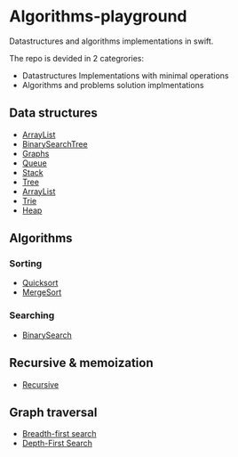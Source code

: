 # Algorithms-playground

Datastructures and algorithms implementations in swift.

The repo is devided in 2 categrories: 
* Datastructures Implementations with minimal operations
* Algorithms and problems solution implmentations

## Data structures

- [ArrayList](Datastructures/ArrayList)
- [BinarySearchTree](Quicksort/BinarySearchTree)
- [Graphs](Datastructures/Graphs)
- [Queue](Datastructures/Queue)
- [Stack](Datastructures/Stack)
- [Tree](Datastructures/Tree)
- [ArrayList](Datastructures/ArrayList)
- [Trie](Datastructures/Trie)
- [Heap](Datastructures/Heap)

## Algorithms

### Sorting
- [Quicksort](Algorithms/QuickSort)
- [MergeSort](Algorithms/MergeSort)


### Searching
- [BinarySearch](Algorithms/BinarySearch)

## Recursive & memoization
- [Recursive](Algorithms/Recursive)

## Graph traversal
- [Breadth-first search](https://github.com/LamineNdy/Algorithms-playground/blob/a2f33e5717cb5e601a8430a9e32c158a2e95a744/Datastructures/Graphs/Graphs.playground/Contents.swift#L89)
- [Depth-First Search](https://github.com/LamineNdy/Algorithms-playground/blob/a2f33e5717cb5e601a8430a9e32c158a2e95a744/Datastructures/Graphs/Graphs.playground/Contents.swift#L111)
